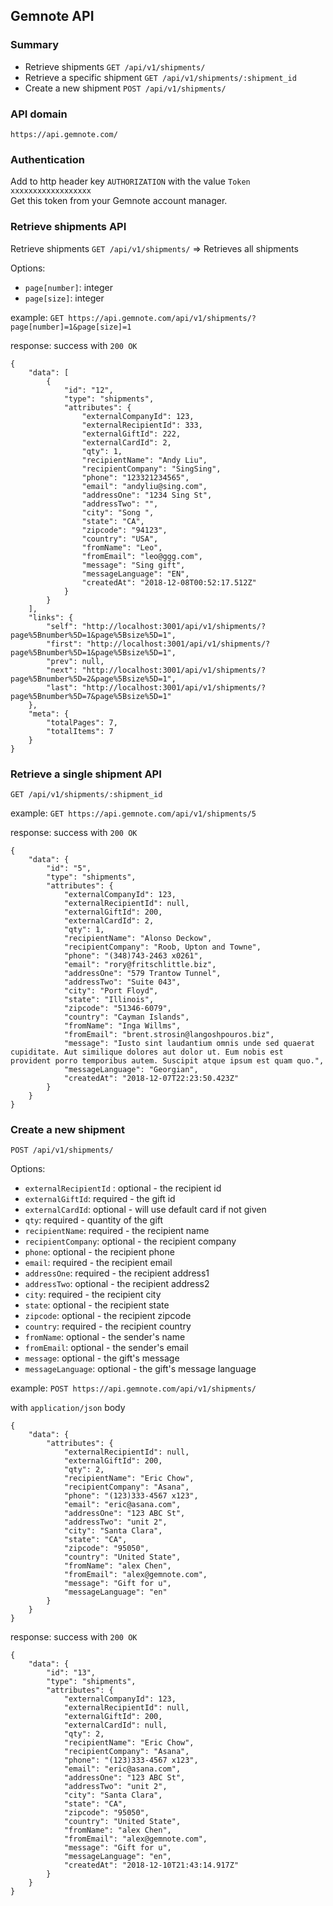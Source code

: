 ## Gemnote API
### Summary
* Retrieve shipments `GET /api/v1/shipments/`  
* Retrieve a specific shipment `GET /api/v1/shipments/:shipment_id`  
* Create a new shipment `POST /api/v1/shipments/`  

### API domain
`https://api.gemnote.com/`

### Authentication
<!--We are using http authentication:   -->
Add to http header key `AUTHORIZATION` with the value `Token xxxxxxxxxxxxxxxxxx`  
Get this token from your Gemnote account manager.

### Retrieve shipments API

Retrieve shipments `GET /api/v1/shipments/` => Retrieves all shipments

Options:  

* `page[number]`: integer  
* `page[size]`: integer

example: 
`GET https://api.gemnote.com/api/v1/shipments/?page[number]=1&page[size]=1`

response:
success with `200 OK`

```
{
    "data": [
        {
            "id": "12",
            "type": "shipments",
            "attributes": {
                "externalCompanyId": 123,
                "externalRecipientId": 333,
                "externalGiftId": 222,
                "externalCardId": 2,
                "qty": 1,
                "recipientName": "Andy Liu",
                "recipientCompany": "SingSing",
                "phone": "123321234565",
                "email": "andyliu@sing.com",
                "addressOne": "1234 Sing St",
                "addressTwo": "",
                "city": "Song ",
                "state": "CA",
                "zipcode": "94123",
                "country": "USA",
                "fromName": "Leo",
                "fromEmail": "leo@ggg.com",
                "message": "Sing gift",
                "messageLanguage": "EN",
                "createdAt": "2018-12-08T00:52:17.512Z"
            }
        }
    ],
    "links": {
        "self": "http://localhost:3001/api/v1/shipments/?page%5Bnumber%5D=1&page%5Bsize%5D=1",
        "first": "http://localhost:3001/api/v1/shipments/?page%5Bnumber%5D=1&page%5Bsize%5D=1",
        "prev": null,
        "next": "http://localhost:3001/api/v1/shipments/?page%5Bnumber%5D=2&page%5Bsize%5D=1",
        "last": "http://localhost:3001/api/v1/shipments/?page%5Bnumber%5D=7&page%5Bsize%5D=1"
    },
    "meta": {
        "totalPages": 7,
        "totalItems": 7
    }
}
```

### Retrieve a single shipment API

`GET /api/v1/shipments/:shipment_id`

example:
`GET https://api.gemnote.com/api/v1/shipments/5`

response:
success with `200 OK`

```
{
    "data": {
        "id": "5",
        "type": "shipments",
        "attributes": {
            "externalCompanyId": 123,
            "externalRecipientId": null,
            "externalGiftId": 200,
            "externalCardId": 2,
            "qty": 1,
            "recipientName": "Alonso Deckow",
            "recipientCompany": "Roob, Upton and Towne",
            "phone": "(348)743-2463 x0261",
            "email": "rory@fritschlittle.biz",
            "addressOne": "579 Trantow Tunnel",
            "addressTwo": "Suite 043",
            "city": "Port Floyd",
            "state": "Illinois",
            "zipcode": "51346-6079",
            "country": "Cayman Islands",
            "fromName": "Inga Willms",
            "fromEmail": "brent.strosin@langoshpouros.biz",
            "message": "Iusto sint laudantium omnis unde sed quaerat cupiditate. Aut similique dolores aut dolor ut. Eum nobis est provident porro temporibus autem. Suscipit atque ipsum est quam quo.",
            "messageLanguage": "Georgian",
            "createdAt": "2018-12-07T22:23:50.423Z"
        }
    }
}
```

### Create a new shipment

`POST /api/v1/shipments/` 

Options:

* `externalRecipientId` : optional - the recipient id 
* `externalGiftId`:  required - the gift id
* `externalCardId`: optional - will use default card if not given
* `qty`: required - quantity of the gift
* `recipientName`: required - the recipient name
* `recipientCompany`:  optional - the recipient company
* `phone`:  optional - the recipient phone
* `email`: required - the recipient email
* `addressOne`:  required - the recipient address1
* `addressTwo`:  optional - the recipient address2
* `city`:  required - the recipient city
* `state`:  optional - the recipient state
* `zipcode`:  optional - the recipient zipcode
* `country`:  required - the recipient country
* `fromName`: optional - the sender's name
* `fromEmail`: optional - the sender's email
* `message`: optional - the gift's message
* `messageLanguage`: optional - the gift's message language

example:
`POST https://api.gemnote.com/api/v1/shipments/`

with `application/json` body
```
{
    "data": {
        "attributes": {
            "externalRecipientId": null,
            "externalGiftId": 200,
            "qty": 2,
            "recipientName": "Eric Chow",
            "recipientCompany": "Asana",
            "phone": "(123)333-4567 x123",
            "email": "eric@asana.com",
            "addressOne": "123 ABC St",
            "addressTwo": "unit 2",
            "city": "Santa Clara",
            "state": "CA",
            "zipcode": "95050",
            "country": "United State",
            "fromName": "alex Chen",
            "fromEmail": "alex@gemnote.com",
            "message": "Gift for u",
            "messageLanguage": "en"
        }
    }
}
```

response:
success with `200 OK`

```
{
    "data": {
        "id": "13",
        "type": "shipments",
        "attributes": {
            "externalCompanyId": 123,
            "externalRecipientId": null,
            "externalGiftId": 200,
            "externalCardId": null,
            "qty": 2,
            "recipientName": "Eric Chow",
            "recipientCompany": "Asana",
            "phone": "(123)333-4567 x123",
            "email": "eric@asana.com",
            "addressOne": "123 ABC St",
            "addressTwo": "unit 2",
            "city": "Santa Clara",
            "state": "CA",
            "zipcode": "95050",
            "country": "United State",
            "fromName": "alex Chen",
            "fromEmail": "alex@gemnote.com",
            "message": "Gift for u",
            "messageLanguage": "en",
            "createdAt": "2018-12-10T21:43:14.917Z"
        }
    }
}
```
